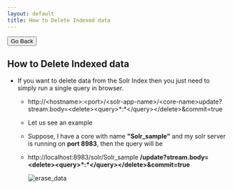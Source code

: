 ```yaml
---
layout: default
title: How to Delete Indexed data
---
```

<div class="backtoprevpage">
  <button id="backButton">Go Back</button>
</div>
<div class="page-title">
  <h2>How to Delete Indexed data</h2>
</div>
<div class="sub-section">
  <ul class="info-badges">
    <li>
      <div class="subinfo-title">
        <p>If you want to delete data from the Solr Index then you just need to simply run a single query in browser.</p>
      </div>
      <div class="subinfo-content">
        <ul class="subinfo-badges">
          <li>
            <p>http://&lt;hostname&gt;:&lt;port&gt;/&lt;solr-app-name&gt;/&lt;core-name&gt;update?stream.body=&lt;delete&gt;&lt;query&gt;*:*&lt;/query&gt;&lt;/delete&gt;&amp;commit=true</p>
          </li>
          <li>
            <p>Let us see an example</p>
          </li>
          <li>
            <p>Suppose, I have a core with name <strong>"Solr_sample"</strong> and my solr server is running on <strong>port 8983</strong>, then the query will be</p>
          </li>
          <li>
            <p>http://localhost:8983/solr/Solr_sample <strong>/update?stream.body=&lt;delete&gt;&lt;query&gt;*:*&lt;/query&gt;&lt;/delete&gt;&amp;commit=true</strong></p>
            <div class="product-img">
              <img src="/nopaccelerateplus/assets/images/erase_data.png" alt="erase_data" />
            </div>
          </li>
        </ul>
      </div>
    </li>
  </ul>
</div>